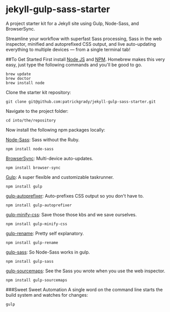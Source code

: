 # jekyll-gulp-sass-starter
A project starter kit for a Jekyll site using Gulp, Node-Sass, and BrowserSync.

Streamline your workflow with superfast Sass processing, Sass in the web inspector, minified and autoprefixed CSS output, and live auto-updating everything to multiple devices — from a single terminal tab!

##To Get Started
First install [Node JS](https://nodejs.org/) and [NPM](http://blog.npmjs.org/post/85484771375/how-to-install-npm). Homebrew makes this very easy, just type the following commands and you'll be good to go.
~~~
brew update
brew doctor
brew install node
~~~

Clone the starter kit repository:
~~~
git clone git@github.com:patrickgrady/jekyll-gulp-sass-starter.git
~~~

Navigate to the project folder:
~~~
cd into/the/repository
~~~

Now install the following npm packages locally:

[Node-Sass](https://github.com/sass/node-sass): Sass without the Ruby.
~~~
npm install node-sass
~~~

[BrowserSync](http://www.browsersync.io/): Multi-device auto-updates.
~~~
npm install browser-sync
~~~

[Gulp](https://github.com/gulpjs/gulp/blob/master/docs/getting-started.md): A super flexible and customizable taskrunner.
~~~
npm install gulp
~~~

[gulp-autoprefixer](https://www.npmjs.com/package/gulp-autoprefixer): Auto-prefixes CSS output so you don't have to.
~~~
npm install gulp-autoprefixer
~~~

[gulp-minify-css](https://www.npmjs.com/package/gulp-minify-css): Save those those kbs and we save ourselves.
~~~
npm install gulp-minify-css
~~~

[gulp-rename](https://www.npmjs.com/package/gulp-rename): Pretty self explanatory.
~~~
npm install gulp-rename
~~~

[gulp-sass](https://www.npmjs.com/package/gulp-sass): So Node-Sass works in gulp.
~~~
npm install gulp-sass
~~~

[gulp-sourcemaps](https://www.npmjs.com/package/gulp-sourcemaps): See the Sass you wrote when you use the web inspector.
~~~
npm install gulp-sourcemaps
~~~

###Sweet Sweet Automation
A single word on the command line starts the build system and watches for changes:
~~~
gulp
~~~
